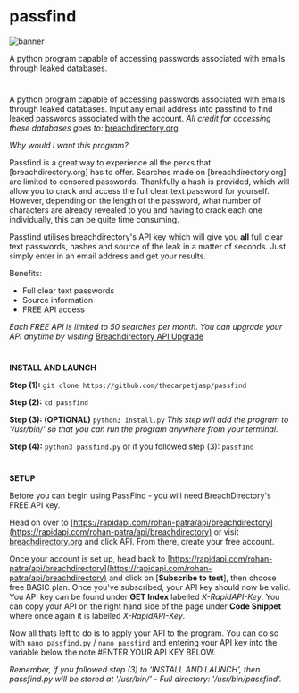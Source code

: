 # passfind
![banner](https://user-images.githubusercontent.com/71789855/140584633-77fd9f5f-164d-497a-b7be-d461d2325956.png)

A python program capable of accessing passwords associated with emails through leaked databases.


#

A python program capable of accessing passwords associated with emails through leaked databases. Input any email address into passfind to find leaked passwords associated with the account.
*All credit for accessing these databases goes to:* [breachdirectory.org](https://breachdirectory.org)




*Why would I want this program?*

Passfind is a great way to experience all the perks that [breachdirectory.org] has to offer. Searches made on [breachdirectory.org] are limited to censored passwords. Thankfully a hash is provided, which wlll allow you to crack and access the full clear text password for yourself. However, depending on the length of the password, what number of characters are already revealed to you and having to crack each one individually, this can be quite time consuming. 

Passfind utilises breachdirectory's API key which will give you **all** full clear text passwords, hashes and source of the leak in a matter of seconds. Just simply enter in an email address and get your results.

Benefits:
  * Full clear text passwords
  * Source information
  * FREE API access

*Each FREE API is limited to 50 searches per month. You can upgrade your API anytime by visiting* [Breachdirectory API Upgrade](https://rapidapi.com/rohan-patra/api/breachdirectory/pricing)


#


**INSTALL AND LAUNCH**

**Step (1):**
`git clone https://github.com/thecarpetjasp/passfind`



**Step (2):**
`cd passfind`


**Step (3): (OPTIONAL)**
`python3 install.py`
*This step will add the program to '/usr/bin/' so that you can run the program anywhere from your terminal.*


**Step (4):**
`python3 passfind.py`
or if you followed step (3):
`passfind`


#


**SETUP**

Before you can begin using PassFind - you will need BreachDirectory's FREE API key.

Head on over to [https://rapidapi.com/rohan-patra/api/breachdirectory](https://rapidapi.com/rohan-patra/api/breachdirectory) or visit [breachdirectory.org](https://breachdirectory.org) and click API. From there, create your free account.

Once your account is set up, head back to [https://rapidapi.com/rohan-patra/api/breachdirectory](https://rapidapi.com/rohan-patra/api/breachdirectory) and click on [**Subscribe to test**], then choose free BASIC plan. Once you've subscribed, your API key should now be valid. You API key can be found under **GET Index** labelled *X-RapidAPI-Key*. You can copy your API on the right hand side of the page under **Code Snippet** where once again it is labelled *X-RapidAPI-Key*.



Now all thats left to do is to apply your API to the program. You can do so with `nano passfind.py` / `nano passfind` and entering your API key into the variable below the note #ENTER YOUR API KEY BELOW.

*Remember, if you followed step (3) to 'INSTALL AND LAUNCH', then passfind.py will be stored at '/usr/bin/' - Full directory: '/usr/bin/passfind'.*
